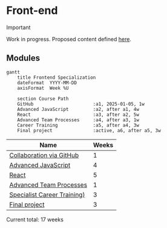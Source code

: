 # Front-end

> [!IMPORTANT]
> Work in progress. Proposed content defined [here](https://docs.google.com/document/d/151MLm-8WA6jSk0-9JhBTuG1xZ9Fo9HRLplJx6Bhps6A/edit?tab=t.0).

## Modules
<!-- Read more here: https://mermaid.js.org/syntax/gantt.html -->
```mermaid
gantt
    title Frontend Specialization
    dateFormat  YYYY-MM-DD
    axisFormat  Week %U

    section Course Path
    GitHub                      :a1, 2025-01-05, 1w
    Advanced JavaScript         :a2, after a1, 4w
    React                       :a3, after a2, 5w
    Advanced Team Processes     :a4, after a3, 1w
    Career Training             :a5, after a4, 3w
    Final project               :active, a6, after a5, 3w
```

| Name                                                                            | Weeks |
| ------------------------------------------------------------------------------- | ----- |
| [Collaboration via GitHub](../../shared-modules/collaboration-via-github/)      | 1     |
| [Advanced JavaScript](./advanced-javascript/)                                   | 4     |
| [React](./react/)                                                               | 5     |
| [Advanced Team Processes](../../shared-modules/advanced-team-processes/)        | 1     |
| [Specialist Career Training)](../../shared-modules/specialist-career-training/) | 3     |
| [Final project](./final-project/)                                               | 3     |

Current total: 17 weeks


